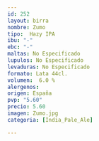 ```yaml
---
id: 252
layout: birra
nombre: Zumo
tipo:  Hazy IPA
ibu: "-"
ebc: "-"
maltas: No Especificado
lupulos: No Especificado
levaduras: No Especificado
formato: Lata 44cl.
volumen:  6.0 %
alergenos: 
origen: España
pvp: "5.60"
precio: 5.60
imagen: Zumo.jpg
categoria: [India_Pale_Ale]

---
```

